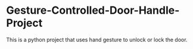 # Gesture-Controlled-Door-Handle-Project
This is a python project that uses hand gesture to unlock or  lock the door.

